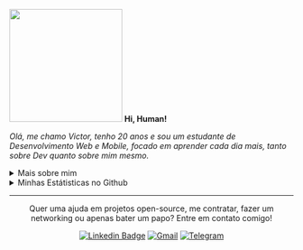 <p>  
  <img src="https://user-images.githubusercontent.com/64621536/127888231-47f673b0-e081-429b-989b-f56f15091fcc.png" width="200">
  <b>
    Hi, Human!
  </b>
</p>

<p align="left">
  <em>
    Olá, me chamo Victor, tenho 20 anos e sou um estudante de Desenvolvimento Web e Mobile, focado em aprender cada dia mais, tanto sobre Dev quanto sobre mim mesmo.
  </em>
<p/>

<details>
  <summary>Mais sobre mim</summary>
  <ul>
    <li>🎓 Técnico de Informática para Internet - Qi Faculdade e Escola Técnica </li>
    <li>📕 Bootcamp Desenvolvedor(a) Front-end - IGTI </li>
    <li>📘 Bootcamp de Data Engineer - Digital Innovation One </li>
    <li>📚 Estudando Dev. Web e Mobile | Algoritmos | NodeJS | Javascript | React </li>
  </ul>
</details>

<details>
  <summary>Minhas Estátisticas no Github</summary>
  <br>
  <p>
    <img src="https://github-readme-stats.vercel.app/api/top-langs?locale=pt-br&username=KlowdyTMS&langs_count=5&theme=tokyonight"%20alt="Techs%20utilizadas%20nos%20projetos" />
    <img src="https://github-readme-stats.vercel.app/api?locale=pt-br&username=KlowdyTMS&theme=tokyonight&show_icons=true&include_all_commits=true"%20alt="Estátisticas%20Gerais" />
  </p>
</details>

<hr>

<p align="center">
  Quer uma ajuda em projetos open-source, me contratar, fazer um networking ou apenas bater um papo? Entre em contato comigo!
<p/>

<div align="center">
  
  [![Linkedin Badge](https://img.shields.io/badge/-Victor%20Souza-0a66c2?style=for-the-badge&logo=linkedin&logoColor=white?logo=Linkedin&logoColor=white)](https://www.linkedin.com/in/victor-souza-762291213/)
  [![Gmail](https://img.shields.io/badge/-victor.souza2210@gmail.com-D14836?style=for-the-badge&logo=gmail&logoColor=white)](mailto:victor.souza2210@gmail.com)
[![Telegram](https://img.shields.io/badge/-Telegram-2CA5E0?style=for-the-badge&logo=telegram&logoColor=white)](https://t.me/victortms)
</div>

